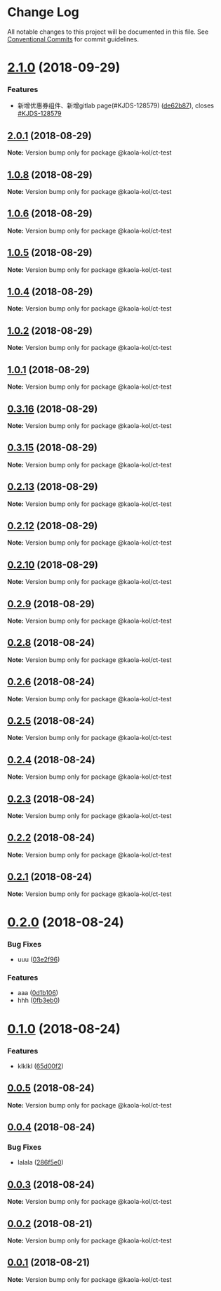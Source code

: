 # Change Log

All notable changes to this project will be documented in this file.
See [Conventional Commits](https://conventionalcommits.org) for commit guidelines.

<a name="2.1.0"></a>
# [2.1.0](https://g.hz.netease.com/kaolafed/packages/kaola-community-ui/compare/v2.0.1...v2.1.0) (2018-09-29)


### Features

* 新增优惠券组件、新增gitlab page(#KJDS-128579) ([de62b87](https://g.hz.netease.com/kaolafed/packages/kaola-community-ui/commits/de62b87)), closes [#KJDS-128579](https://g.hz.netease.com/kaolafed/packages/kaola-community-ui/issues/KJDS-128579)




<a name="2.0.1"></a>
## [2.0.1](https://g.hz.netease.com/kaolafed/packages/kaola-community-ui/compare/v1.0.8...v2.0.1) (2018-08-29)




**Note:** Version bump only for package @kaola-kol/ct-test

<a name="1.0.8"></a>
## [1.0.8](https://g.hz.netease.com/kaolafed/packages/kaola-community-ui/compare/v1.0.7...v1.0.8) (2018-08-29)




**Note:** Version bump only for package @kaola-kol/ct-test

<a name="1.0.6"></a>
## [1.0.6](https://g.hz.netease.com/kaolafed/packages/kaola-community-ui/compare/v1.0.6-beta.0...v1.0.6) (2018-08-29)




**Note:** Version bump only for package @kaola-kol/ct-test

<a name="1.0.5"></a>
## [1.0.5](https://g.hz.netease.com/kaolafed/packages/kaola-community-ui/compare/v1.0.4...v1.0.5) (2018-08-29)




**Note:** Version bump only for package @kaola-kol/ct-test

<a name="1.0.4"></a>
## [1.0.4](https://g.hz.netease.com/kaolafed/packages/kaola-community-ui/compare/v1.0.4-beta.0...v1.0.4) (2018-08-29)




**Note:** Version bump only for package @kaola-kol/ct-test

<a name="1.0.2"></a>
## [1.0.2](https://g.hz.netease.com/kaolafed/packages/kaola-community-ui/compare/v1.0.2-beta.0...v1.0.2) (2018-08-29)




**Note:** Version bump only for package @kaola-kol/ct-test

<a name="1.0.1"></a>
## [1.0.1](https://g.hz.netease.com/kaolafed/packages/kaola-community-ui/compare/v1.0.1-beta.0...v1.0.1) (2018-08-29)




**Note:** Version bump only for package @kaola-kol/ct-test

<a name="0.3.16"></a>
## [0.3.16](https://g.hz.netease.com/kaolafed/packages/kaola-community-ui/compare/v0.3.16-beta.0...v0.3.16) (2018-08-29)




**Note:** Version bump only for package @kaola-kol/ct-test

<a name="0.3.15"></a>
## [0.3.15](https://g.hz.netease.com/kaolafed/packages/kaola-community-ui/compare/v0.3.15-beta.0...v0.3.15) (2018-08-29)




**Note:** Version bump only for package @kaola-kol/ct-test

<a name="0.2.13"></a>
## [0.2.13](https://g.hz.netease.com/kaolafed/packages/kaola-community-ui/compare/v0.2.13-beta.0...v0.2.13) (2018-08-29)




**Note:** Version bump only for package @kaola-kol/ct-test

<a name="0.2.12"></a>
## [0.2.12](https://g.hz.netease.com/kaolafed/packages/kaola-community-ui/compare/v0.2.12-beta.0...v0.2.12) (2018-08-29)




**Note:** Version bump only for package @kaola-kol/ct-test

<a name="0.2.10"></a>
## [0.2.10](https://g.hz.netease.com/kaolafed/packages/kaola-community-ui/compare/v0.2.10-beta.0...v0.2.10) (2018-08-29)




**Note:** Version bump only for package @kaola-kol/ct-test

<a name="0.2.9"></a>
## [0.2.9](https://g.hz.netease.com/kaolafed/packages/kaola-community-ui/compare/v0.2.9-beta.0...v0.2.9) (2018-08-29)




**Note:** Version bump only for package @kaola-kol/ct-test

<a name="0.2.8"></a>
## [0.2.8](https://g.hz.netease.com/kaolafed/packages/kaola-community-ui/compare/v0.2.8-beta.0...v0.2.8) (2018-08-24)




**Note:** Version bump only for package @kaola-kol/ct-test

<a name="0.2.6"></a>
## [0.2.6](https://g.hz.netease.com/kaolafed/packages/kaola-community-ui/compare/v0.2.6-beta.0...v0.2.6) (2018-08-24)




**Note:** Version bump only for package @kaola-kol/ct-test

<a name="0.2.5"></a>
## [0.2.5](https://g.hz.netease.com/kaolafed/packages/kaola-community-ui/compare/v0.2.5-beta.0...v0.2.5) (2018-08-24)




**Note:** Version bump only for package @kaola-kol/ct-test

<a name="0.2.4"></a>
## [0.2.4](https://g.hz.netease.com/kaolafed/packages/kaola-community-ui/compare/v0.2.4-beta.0...v0.2.4) (2018-08-24)




**Note:** Version bump only for package @kaola-kol/ct-test

<a name="0.2.3"></a>
## [0.2.3](https://g.hz.netease.com/kaolafed/packages/kaola-community-ui/compare/v0.2.3-beta.0...v0.2.3) (2018-08-24)




**Note:** Version bump only for package @kaola-kol/ct-test

<a name="0.2.2"></a>
## [0.2.2](https://g.hz.netease.com/kaolafed/packages/kaola-community-ui/compare/v0.2.2-beta.0...v0.2.2) (2018-08-24)




**Note:** Version bump only for package @kaola-kol/ct-test

<a name="0.2.1"></a>
## [0.2.1](https://g.hz.netease.com/kaolafed/packages/kaola-community-ui/compare/v0.2.1-beta.0...v0.2.1) (2018-08-24)




**Note:** Version bump only for package @kaola-kol/ct-test

<a name="0.2.0"></a>
# [0.2.0](https://g.hz.netease.com/kaolafed/packages/kaola-community-ui/compare/v0.1.1...v0.2.0) (2018-08-24)


### Bug Fixes

* uuu ([03e2f96](https://g.hz.netease.com/kaolafed/packages/kaola-community-ui/commits/03e2f96))


### Features

* aaa ([0d1b106](https://g.hz.netease.com/kaolafed/packages/kaola-community-ui/commits/0d1b106))
* hhh ([0fb3eb0](https://g.hz.netease.com/kaolafed/packages/kaola-community-ui/commits/0fb3eb0))




<a name="0.1.0"></a>
# [0.1.0](https://g.hz.netease.com/kaolafed/packages/kaola-community-ui/compare/v0.0.6-beta.0...v0.1.0) (2018-08-24)


### Features

* klklkl ([65d00f2](https://g.hz.netease.com/kaolafed/packages/kaola-community-ui/commits/65d00f2))




<a name="0.0.5"></a>
## [0.0.5](https://g.hz.netease.com/kaolafed/packages/kaola-community-ui/compare/v0.0.5-beta.0...v0.0.5) (2018-08-24)




**Note:** Version bump only for package @kaola-kol/ct-test

<a name="0.0.4"></a>
## [0.0.4](https://g.hz.netease.com/kaolafed/packages/kaola-community-ui/compare/v0.0.3...v0.0.4) (2018-08-24)


### Bug Fixes

* lalala ([286f5e0](https://g.hz.netease.com/kaolafed/packages/kaola-community-ui/commits/286f5e0))




<a name="0.0.3"></a>
## [0.0.3](https://g.hz.netease.com/kaolafed/packages/kaola-community-ui/compare/v0.0.3-beta.0...v0.0.3) (2018-08-24)




**Note:** Version bump only for package @kaola-kol/ct-test

<a name="0.0.2"></a>
## [0.0.2](https://g.hz.netease.com/loutao/kaola-community-ui/compare/v0.0.2-beta.10...v0.0.2) (2018-08-21)




**Note:** Version bump only for package @kaola-kol/ct-test

<a name="0.0.1"></a>
## [0.0.1](https://g.hz.netease.com/loutao/kaola-kol/compare/v0.0.1-beta.0...v0.0.1) (2018-08-21)




**Note:** Version bump only for package @kaola-kol/ct-test
